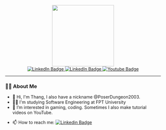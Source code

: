 <div id="header" align="center">
  <img src="https://media.giphy.com/media/lnIfDxGkt2t6L3KmgG/giphy.gif" width="200" height="200"/>
<div id="badges">
  <a href="https://www.linkedin.com/in/thang-ngo-quang/">
    <img src="https://img.shields.io/badge/LinkedIn-0077B5?style=for-the-badge&logo=linkedin&logoColor=white" alt="LinkedIn Badge"/>
  </a>
  <a href="https://www.linkedin.com/in/thang-ngo-quang/">
    <img src="https://img.shields.io/badge/Facebook-1877F2?style=for-the-badge&logo=facebook&logoColor=white" alt="LinkedIn Badge"/>
  </a>
  <a href="https://youtube.com/@kenhhuongdanofficial">
    <img src="https://img.shields.io/badge/YouTube-red?style=for-the-badge&logo=youtube&logoColor=white" alt="Youtube Badge"/>
  </a>
  </div>
  <img src="https://komarev.com/ghpvc/?username=PoserDungeon2003&style=flat-square&color=blue" alt=""/>
</div>

---

### :man_technologist: About Me

- 👋 Hi, I'm Thang, I also have a nickname @PoserDungeon2003.
- :man_student: I'm studying Software Engineering at FPT University
- 👀 I’m interested in gaming, coding. Sometimes I also make tutorial videos on YouTube.
<!---
- 💞️ I’m looking to collaborate on ...--->
- 📫 How to reach me: [![Linkedin Badge](https://img.shields.io/badge/-Linkedin-blue?style=flat&logo=Linkedin&logoColor=white)](https://www.linkedin.com/in/thang-ngo-quang/)


<!---
PoserDungeon2003/PoserDungeon2003 is a ✨ special ✨ repository because its `README.md` (this file) appears on your GitHub profile.
You can click the Preview link to take a look at your changes.
--->
